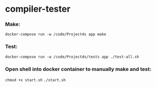 # compiler-tester

### Make:
`docker-compose run -w /code/Project4s app make`

### Test:
`docker-compose run -w /code/Project4s/tests app ./test-all.sh`

### Open shell into docker container to manually make and test:
`chmod +x start.sh`
`./start.sh`
